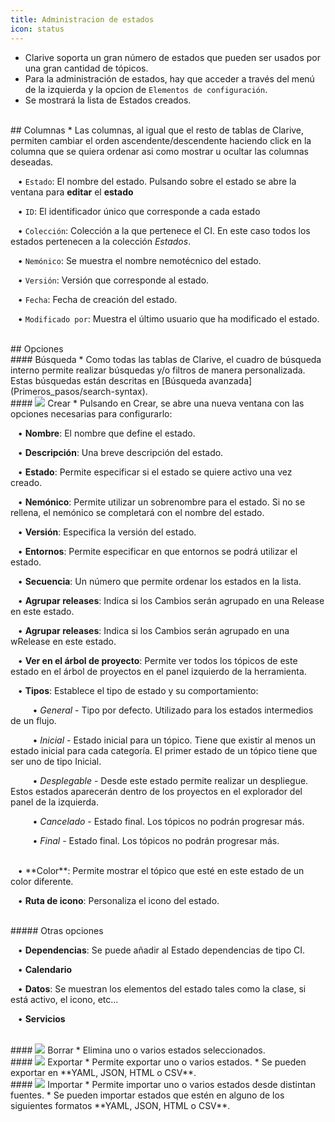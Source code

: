 ```yaml
---
title: Administracion de estados
icon: status
---
```

* Clarive soporta un gran número de estados que pueden ser usados por una gran cantidad de tópicos.
* Para la administración de estados, hay que acceder a través del menú de la izquierda y la opcion de `Elementos de configuración`.
* Se mostrará la lista de Estados creados. 

<br />
## Columnas
* Las columnas, al igual que el resto de tablas de Clarive, permiten cambiar el orden ascendente/descendente haciendo click en la columna que se quiera ordenar asi como mostrar u ocultar las columnas deseadas.<br />

&nbsp; &nbsp;• `Estado`: El nombre del estado. Pulsando sobre el estado se abre la ventana para **editar** el **estado** <br />

&nbsp; &nbsp;• `ID`: El identificador único que corresponde a cada estado <br />

&nbsp; &nbsp;• `Colección`: Colección a la que pertenece el CI. En este caso todos los estados pertenecen a la colección *Estados*. <br />

&nbsp; &nbsp;• `Nemónico`: Se muestra el nombre nemotécnico del estado. <br />

&nbsp; &nbsp;• `Versión`: Versión que corresponde al estado. <br />

&nbsp; &nbsp;• `Fecha`: Fecha de creación del estado. <br />

&nbsp; &nbsp;• `Modificado por`: Muestra el último usuario que ha modificado el estado.



<br />
## Opciones

<br />
#### Búsqueda
* Como todas las tablas de Clarive, el cuadro de búsqueda interno permite realizar búsquedas y/o filtros de manera personalizada. Estas búsquedas están descritas en [Búsqueda avanzada](Primeros_pasos/search-syntax).

<br />
#### <img src="/static/images/icons/add.svg" /> Crear
* Pulsando en Crear, se abre una nueva ventana con las opciones necesarias para configurarlo: <br />

&nbsp; &nbsp;• **Nombre**: El nombre que define el estado.<br />

&nbsp; &nbsp;• **Descripción**: Una breve descripción del estado. <br />

&nbsp; &nbsp;• **Estado**: Permite especificar si el estado se quiere activo una vez creado. <br />

&nbsp; &nbsp;• **Nemónico**: Permite utilizar un sobrenombre para el estado. Si no se rellena, el nemónico se completará con el nombre del estado. <br />

&nbsp; &nbsp;• **Versión**: Especifica la versión del estado. <br />

&nbsp; &nbsp;• **Entornos**: Permite especificar en que entornos se podrá utilizar el estado. <br />

&nbsp; &nbsp;• **Secuencia**: Un número que permite ordenar los estados en la lista. <br />

&nbsp; &nbsp;• **Agrupar releases**: Indica si los Cambios serán agrupado en una Release en este estado. <br />

&nbsp; &nbsp;• **Agrupar releases**: Indica si los Cambios serán agrupado en una wRelease en este estado. <br />

&nbsp; &nbsp;• **Ver en el árbol de proyecto**: Permite ver todos los tópicos de este estado en el árbol de proyectos en el panel izquierdo de la herramienta. 

&nbsp; &nbsp;• **Tipos**: Establece el tipo de estado y su comportamiento: <br />

&nbsp; &nbsp;&nbsp; &nbsp;&nbsp; &nbsp;• *General* - Tipo por defecto. Utilizado para los estados intermedios de un flujo. <br />

&nbsp; &nbsp;&nbsp; &nbsp;&nbsp; &nbsp;• *Inicial* - Estado inicial para un tópico. Tiene que existir al menos un estado inicial para cada categoría. El primer estado de un tópico tiene que ser uno de tipo Inicial. <br />

&nbsp; &nbsp;&nbsp; &nbsp;&nbsp; &nbsp;• *Desplegable* - Desde este estado permite realizar un despliegue. Estos estados aparecerán dentro de los proyectos en el explorador del panel de la izquierda. <br />

&nbsp; &nbsp;&nbsp; &nbsp;&nbsp; &nbsp;• *Cancelado* - Estado final. Los tópicos no podrán progresar más. <br />

&nbsp; &nbsp;&nbsp; &nbsp;&nbsp; &nbsp;• *Final*  - Estado final. Los tópicos no podrán progresar más. <br />

<br />
&nbsp; &nbsp;• **Color**: Permite mostrar el tópico que esté en este estado de un color diferente. <br />

&nbsp; &nbsp;• **Ruta de icono**: Personaliza el icono del estado.


<br />
##### Otras opciones

<br />

&nbsp; &nbsp;• **Dependencias**: Se puede añadir al Estado dependencias de tipo CI. <br />

&nbsp; &nbsp;• **Calendario** <br />

&nbsp; &nbsp;• **Datos**: Se muestran los elementos del estado tales como la clase, si está activo, el icono, etc... <br />

&nbsp; &nbsp;• **Servicios**<br />

<br />
#### <img src="/static/images/icons/delete_.png" /> Borrar
* Elimina uno o varios estados seleccionados.

<br />
#### <img src="/static/images/icons/export.png" /> Exportar
* Permite exportar uno o varios estados. 
* Se pueden exportar en **YAML, JSON, HTML o CSV**.

<br />
#### <img src="/static/images/icons/import.png" /> Importar
* Permite importar uno o varios estados desde distintan fuentes. 
* Se pueden importar estados que estén en alguno de los siguientes formatos **YAML, JSON, HTML o CSV**.